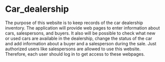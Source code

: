# Car_dealership
The purpose of this website is to keep records of the car dealership inventory. 
The application will provide web pages to enter information about cars, salespersons, and buyers. 
It also will be possible to check what new or used cars are available in the dealership, change the status of the car
and add information about a buyer and a salesperson during the sale. 
Just authorized users like salespersons are allowed to use this website. 
Therefore, each user should log in to get access to these webpages. 
